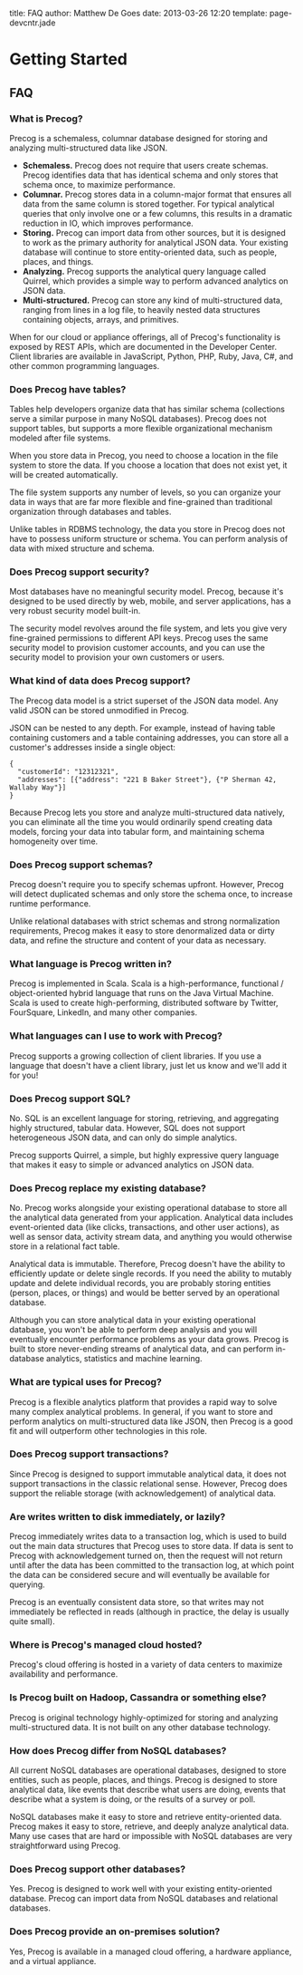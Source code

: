 title: FAQ
author: Matthew De Goes
date: 2013-03-26 12:20
template: page-devcntr.jade

# Getting Started

## FAQ

### What is Precog?

Precog is a schemaless, columnar database designed for storing and analyzing multi-structured data like JSON.

  * **Schemaless.** Precog does not require that users create schemas. Precog identifies data that has identical schema and only stores that schema once, to maximize performance.
  * **Columnar.** Precog stores data in a column-major format that ensures all data from the same column is stored together. For typical analytical queries that only involve one or a few columns, this results in a dramatic reduction in IO, which improves performance.
  * **Storing.** Precog can import data from other sources, but it is designed to work as the primary authority for analytical JSON data. Your existing database will continue to store entity-oriented data, such as people, places, and things.
  * **Analyzing.** Precog supports the analytical query language called Quirrel, which provides a simple way to perform advanced analytics on JSON data.
  * **Multi-structured.** Precog can store any kind of multi-structured data, ranging from lines in a log file, to heavily nested data structures containing objects, arrays, and primitives.

When for our cloud or appliance offerings, all of Precog's functionality is 
exposed by REST APIs, which are documented in the Developer Center. Client 
libraries are available in JavaScript, Python, PHP, Ruby, Java, C#, and other common
programming languages.

### Does Precog have tables?

Tables help developers organize data that has similar schema (collections
serve a similar purpose in many NoSQL databases). Precog does not support
tables, but supports a more flexible organizational mechanism modeled after
file systems.

When you store data in Precog, you need to choose a location in the file
system to store the data. If you choose a location that does not exist yet, it
will be created automatically.

The file system supports any number of levels, so you can organize your data
in ways that are far more flexible and fine-grained than traditional organization 
through databases and tables.

Unlike tables in RDBMS technology, the data you store in Precog does not
have to possess uniform structure or schema. You can perform analysis
of data with mixed structure and schema.

### Does Precog support security?

Most databases have no meaningful security model. Precog, because it's
designed to be used directly by web, mobile, and server applications, has a 
very robust security model built-in.

The security model revolves around the file system, and lets you give very
fine-grained permissions to different API keys. Precog uses the same security
model to provision customer accounts, and you can use the security model to
provision your own customers or users.

### What kind of data does Precog support?

The Precog data model is a strict superset of the JSON data model. Any valid
JSON can be stored unmodified in Precog.

JSON can be nested to any depth. For example, instead of having table
containing customers and a table containing addresses, you can store all a
customer's addresses inside a single object:

    {
      "customerId": "12312321",
      "addresses": [{"address": "221 B Baker Street"}, {"P Sherman 42, Wallaby Way"}]
    }

Because Precog lets you store and analyze multi-structured data natively,
you can eliminate all the time you would ordinarily spend creating data models,
forcing your data into tabular form, and maintaining schema homogeneity over time.

### Does Precog support schemas?

Precog doesn't require you to specify schemas upfront. However, Precog will
detect duplicated schemas and only store the schema once, to increase runtime
performance.

Unlike relational databases with strict schemas and strong normalization
requirements, Precog makes it easy to store denormalized data or dirty data,
and refine the structure and content of your data as necessary.

### What language is Precog written in?

Precog is implemented in Scala. Scala is a high-performance, functional /
object-oriented hybrid language that runs on the Java Virtual Machine. Scala
is used to create high-performing, distributed software by Twitter,
FourSquare, LinkedIn, and many other companies.

### What languages can I use to work with Precog?

Precog supports a growing collection of client libraries. If you use a
language that doesn't have a client library, just let us know and we'll add it
for you!

### Does Precog support SQL?

No. SQL is an excellent language for storing, retrieving, and aggregating
highly structured, tabular data. However, SQL does not support heterogeneous 
JSON data, and can only do simple analytics.

Precog supports Quirrel, a simple, but highly expressive query language 
that makes it easy to simple or advanced analytics on JSON data.

### Does Precog replace my existing database?

No. Precog works alongside your existing operational database to store all
the analytical data generated from your application. Analytical data includes
event-oriented data (like clicks, transactions, and other user actions), as
well as sensor data, activity stream data, and anything you would otherwise
store in a relational fact table.

Analytical data is immutable. Therefore, Precog doesn't have the ability to
efficiently update or delete single records. If you need the ability to mutably 
update and delete individual records, you are probably storing entities (person,
places, or things) and would be better served by an operational database.

Although you can store analytical data in your existing operational database, 
you won't be able to perform deep analysis and you will eventually 
encounter performance problems as your data grows. Precog is built to store 
never-ending streams of analytical data, and can perform in-database analytics, 
statistics and machine learning.

### What are typical uses for Precog?

Precog is a flexible analytics platform that provides a rapid way to solve many 
complex analytical problems. In general, if you want to store and perform 
analytics on multi-structured data like JSON, then Precog is a good fit and
will outperform other technologies in this role.

### Does Precog support transactions?

Since Precog is designed to support immutable analytical data, it does not
support transactions in the classic relational sense. However, Precog does
support the reliable storage (with acknowledgement) of analytical data.

### Are writes written to disk immediately, or lazily?

Precog immediately writes data to a transaction log, which is used to build
out the main data structures that Precog uses to store data. If data is sent
to Precog with acknowledgement turned on, then the request will not return
until after the data has been committed to the transaction log, at which point
the data can be considered secure and will eventually be available for
querying.

Precog is an eventually consistent data store, so that writes may not
immediately be reflected in reads (although in practice, the delay is usually
quite small).

### Where is Precog's managed cloud hosted?

Precog's cloud offering is hosted in a variety of data centers to maximize
availability and performance.

### Is Precog built on Hadoop, Cassandra or something else?

Precog is original technology highly-optimized for storing and analyzing
multi-structured data. It is not built on any other database technology.

### How does Precog differ from NoSQL databases?

All current NoSQL databases are operational databases, designed to store entities, 
such as people, places, and things. Precog is designed to store analytical data, 
like events that describe what users are doing, events that describe what a system 
is doing, or the results of a survey or poll.

NoSQL databases make it easy to store and retrieve entity-oriented data.
Precog makes it easy to store, retrieve, and deeply analyze analytical data.
Many use cases that are hard or impossible with NoSQL databases are very
straightforward using Precog.

### Does Precog support other databases?

Yes. Precog is designed to work well with your existing entity-oriented
database. Precog can import data from NoSQL databases and relational
databases.

### Does Precog provide an on-premises solution?

Yes, Precog is available in a managed cloud offering, a hardware appliance, 
and a virtual appliance.
